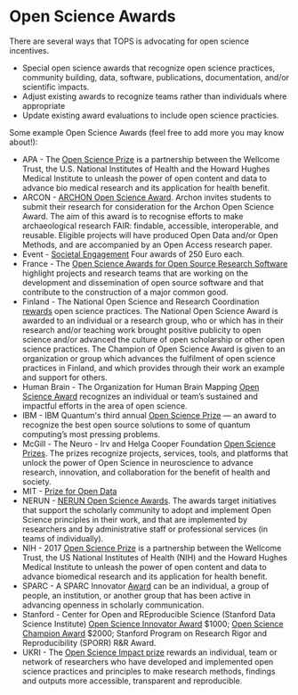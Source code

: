 # Open Science Awards

There are several ways that TOPS is advocating for open science incentives.
- Special open science awards that recognize open science practices, community building, data, software, publications, documentation, and/or scientific impacts.
- Adjust existing awards to recognize teams rather than individuals where appropriate
- Update existing award evaluations to include open science practicies.

Some example Open Science Awards (feel free to add more you may know about!):

- APA - The [Open Science Prize](https://www.apa.org/science/about/psa/2015/11/open-science-prize) is a partnership between the Wellcome Trust, the U.S. National Institutes of Health and the Howard Hughes Medical Institute to unleash the power of open content and data to advance bio medical research and its application for health benefit.
- ARCON - [ARCHON Open Science Award](https://www.archonline.nl/funding/archon-open-science-award/). Archon invites students to submit their research for consideration for the Archon Open Science Award. The aim of this award is to recognise efforts to make archaeological research FAIR: findable, accessible, interoperable, and reusable. Eligible projects will have produced Open Data and/or Open Methods, and are accompanied by an Open Access research paper.
- Event - [Societal Engagement](https://opensciencefestival.nl/call-for-open-science-awards-2022/) Four awards of 250 Euro each.
- France - The [Open Science Awards for Open Source Research Software](https://www.ouvrirlascience.fr/open-science-free-software-award-ceremony/) highlight projects and research teams that are working on the development and dissemination of open source software and that contribute to the construction of a major common good.
- Finland - The National Open Science and Research Coordination [rewards](https://avointiede.fi/en/palkinto) open science practices. The National Open Science Award is awarded to an individual or a research group, who or which has in their research and/or teaching work brought positive publicity to open science and/or advanced the culture of open scholarship or other open science practices. The Champion of Open Science Award is given to an organization or group which advances the fulfilment of open science practices in Finland, and which provides through their work an example and support for others.
- Human Brain - The Organization for Human Brain Mapping [Open Science Award](https://www.humanbrainmapping.org/i4a/pages/index.cfm?pageid=3962) recognizes an individual or team’s sustained and impactful efforts in the area of open science. 
- IBM - IBM Quantum's third annual [Open Science Prize](https://research.ibm.com/blog/ibm-quantum-open-science-prize-2022) — an award to recognize the best open source solutions to some of quantum computing’s most pressing problems. 
- McGill - The Neuro - Irv and Helga Cooper Foundation [Open Science Prizes](https://www.mcgill.ca/neuro/article/open-science/rewarding-excellence-open-science). The prizes recognize projects, services, tools, and platforms that unlock the power of Open Science in neuroscience to advance research, innovation, and collaboration for the benefit of health and society. 
- MIT - [Prize for Open Data](https://libraries.mit.edu/opendata/open-data-mit-home/mit-prize/)
- NERUN - [NERUN Open Science Awards](https://yerun.eu/2022/11/yerun-open-science-awards-2022-call-open-now/). The awards target initiatives that support the scholarly community to adopt and implement Open Science principles in their work, and that are implemented by researchers and by administrative staff or professional services (in teams of individually).
- NIH - 2017 [Open Science Prize](https://unstop.com/competitions/open-science-prize-wellcome-trust-the-us-national-institutes-of-health-nih-and-the-howard-hughes-medical-institute-17685) is a partnership between the Wellcome Trust, the US National Institutes of Health (NIH) and the Howard Hughes Medical Institute to unleash the power of open content and data to advance biomedical research and its application for health benefit.
- SPARC - A SPARC Innovator [Award](https://sparcopen.org/our-work/innovator/criteria/) can be an individual, a group of people, an institution, or another group that has been active in advancing openness in scholarly communication. 
- Stanford - Center for Open and REproducible Science (Stanford Data Science Institute) [Open Science Innovator Award](https://seedfunding.stanford.edu/opportunities/open-science-innovator-prize) $1000; [Open Science Champion Award](https://seedfunding.stanford.edu/opportunities/open-science-champion-prize) $2000; Stanford Program on Research Rigor and Reproducibility (SPORR) R&R Award.
- UKRI - The [Open Science Impact prize](https://www.ukri.org/what-we-offer/prizes/mrc-awards-and-recognition/mrc-impact-prize/open-science-impact/) rewards an individual, team or network of researchers who have developed and implemented open science practices and principles to make research methods, findings and outputs more accessible, transparent and reproducible.

